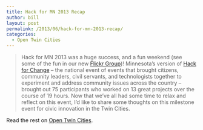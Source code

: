 ```yaml
---
title: Hack for MN 2013 Recap
author: bill
layout: post
permalink: /2013/06/hack-for-mn-2013-recap/
categories:
  - Open Twin Cities
---
```

> Hack for MN 2013 was a huge success, and a fun weekend (see some of the fun in our new <a href="http://www.flickr.com/search/groups/?m=pool&w=2264766%40N22&q=hackformn" target="_blank">Flickr Group</a>)! Minnesota’s version of <a href="http://hackforchange.org/" target="_blank">Hack for Change</a> &#8211; the national event of events that brought citizens, community leaders, civil servants, and technologists together to experiment and address community issues across the country &#8211; brought out 75 participants who worked on 13 great projects over the course of 19 hours. Now that we’ve all had some time to relax and reflect on this event, I’d like to share some thoughts on this milestone event for civic innovation in the Twin Cities.

Read the rest on [Open Twin Cities][1].

 [1]: http://www.opentwincities.org/2013/06/17/hack-for-mn-2013-recap/